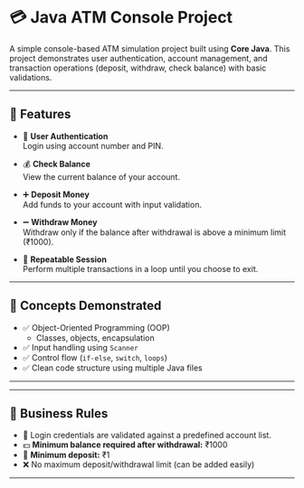 # 💳 Java ATM Console Project

A simple console-based ATM simulation project built using **Core Java**. This project demonstrates user authentication, account management, and transaction operations (deposit, withdraw, check balance) with basic validations.

---

## 🚀 Features

- 🔐 **User Authentication**  
  Login using account number and PIN.

- 💰 **Check Balance**  
  View the current balance of your account.

- ➕ **Deposit Money**  
  Add funds to your account with input validation.

- ➖ **Withdraw Money**  
  Withdraw only if the balance after withdrawal is above a minimum limit (₹1000).

- 🔁 **Repeatable Session**  
  Perform multiple transactions in a loop until you choose to exit.

---

## 🧠 Concepts Demonstrated

- ✅ Object-Oriented Programming (OOP)
  - Classes, objects, encapsulation
- ✅ Input handling using `Scanner`
- ✅ Control flow (`if-else`, `switch`, `loops`)
- ✅ Clean code structure using multiple Java files
  
---


---

## 📌 Business Rules

- 🔐 Login credentials are validated against a predefined account list.
- 💵 **Minimum balance required after withdrawal:** ₹1000
- 💸 **Minimum deposit:** ₹1
- ❌ No maximum deposit/withdrawal limit (can be added easily)

---
